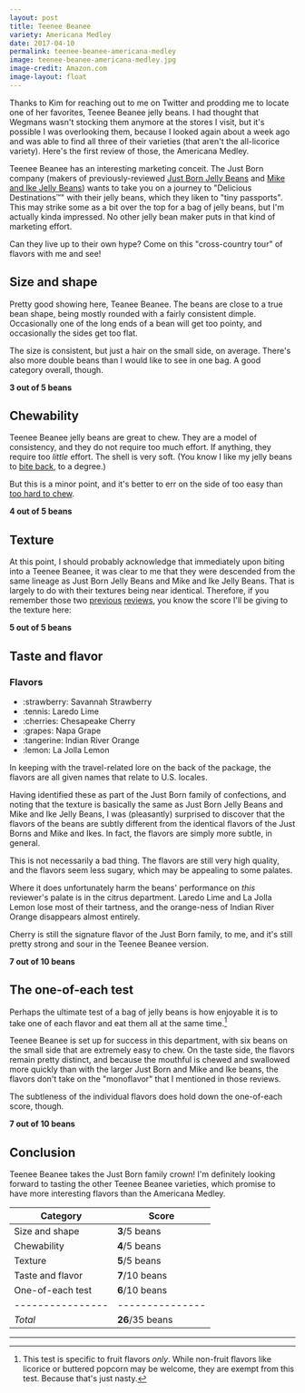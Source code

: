 ```yaml
---
layout: post
title: Teenee Beanee
variety: Americana Medley
date: 2017-04-10
permalink: teenee-beanee-americana-medley
image: teenee-beanee-americana-medley.jpg
image-credit: Amazon.com
image-layout: float
---
```


Thanks to Kim for reaching out to me on Twitter and prodding me
to locate one of her favorites, Teenee Beanee jelly beans.
I had thought that Wegmans wasn't stocking them anymore at the stores I visit,
but it's possible I was overlooking them, because I looked again
about a week ago and was able to find all three of their varieties
(that aren't the all-licorice variety).
Here's the first review of those, the Americana Medley.

Teenee Beanee has an interesting marketing conceit.
The Just Born company (makers of previously-reviewed
[Just Born Jelly Beans](/just-born-jelly-beans) and
[Mike and Ike Jelly Beans](/mike-and-ike-jelly-beans))
wants to take you on a journey to "Delicious Destinations™"
with their jelly beans, which they liken to "tiny passports".
This may strike some as a bit over the top for a bag of jelly beans,
but I'm actually kinda impressed.
No other jelly bean maker puts in that kind of marketing effort.

Can they live up to their own hype?
Come on this "cross-country tour" of flavors with me and see!


## Size and shape

Pretty good showing here, Teanee Beanee.
The beans are close to a true bean shape,
being mostly rounded with a fairly consistent dimple.
Occasionally one of the long ends of a bean will get too pointy,
and occasionally the sides get too flat.

The size is consistent, but just a hair on the small side, on average.
There's also more double beans than I would like to see in one bag.
A good category overall, though.

**3 out of 5 beans**


## Chewability

Teenee Beanee jelly beans are great to chew.
They are a model of consistency, and they do not require too much effort.
If anything, they require too _little_ effort. The shell is very soft.
(You know I like my jelly beans to
[bite back](https://www.youtube.com/watch?v=DcJFdCmN98s&t=1m45s),
to a degree.)

But this is a minor point, and it's better to err on the side of too easy than
[too hard to chew](/warheads-sour-jelly-beans#chewability).

**4 out of 5 beans**


## Texture

At this point, I should probably acknowledge that immediately upon biting
into a Teenee Beanee, it was clear to me that they were descended from
the same lineage as Just Born Jelly Beans and Mike and Ike Jelly Beans.
That is largely to do with their textures being near identical.
Therefore, if you remember those two
[previous](/just-born-jelly-beans#texture)
[reviews](/mike-and-ike-jelly-beans#texture),
you know the score I'll be giving to the texture here:

**5 out of 5 beans**


## Taste and flavor

<div class="inset">
    <h3>Flavors</h3>
    <ul class="emoji-list">
        <li>:strawberry: Savannah Strawberry</li>
        <li>:tennis: Laredo Lime</li>
        <li>:cherries: Chesapeake Cherry</li>
        <li>:grapes: Napa Grape</li>
        <li>:tangerine: Indian River Orange</li>
        <li>:lemon: La Jolla Lemon</li>
    </ul>
    <p>
        In keeping with the travel-related lore on the back of the package,
        the flavors are all given names that relate to U.S. locales.
    </p>
</div>

Having identified these as part of the Just Born family of confections,
and noting that the texture is basically the same as Just Born Jelly Beans
and Mike and Ike Jelly Beans, I was (pleasantly) surprised to discover
that the flavors of the beans are subtly different from the identical
flavors of the Just Borns and Mike and Ikes.
In fact, the flavors are simply more subtle, in general.

This is not necessarily a bad thing.
The flavors are still very high quality,
and the flavors seem less sugary,
which may be appealing to some palates.

Where it does unfortunately harm the beans' performance
on _this_ reviewer's palate is in the citrus department.
Laredo Lime and La Jolla Lemon lose most of their tartness,
and the orange-ness of Indian River Orange disappears almost entirely.

Cherry is still the signature flavor of the Just Born family, to me,
and it's still pretty strong and sour in the Teenee Beanee version.

**7 out of 10 beans**


## The one-of-each test

Perhaps the ultimate test of a bag of jelly beans is how enjoyable it is
to take one of each flavor and eat them all at the same time.[^1]

Teenee Beanee is set up for success in this department,
with six beans on the small side that are extremely easy to chew.
On the taste side, the flavors remain pretty distinct,
and because the mouthful is chewed and swallowed more quickly
than with the larger Just Born and Mike and Ike beans,
the flavors don't take on the "monoflavor" that I mentioned in those reviews.

The subtleness of the individual flavors does hold down
the one-of-each score, though.

**7 out of 10 beans**


## Conclusion

Teenee Beanee takes the Just Born family crown!
I'm definitely looking forward to tasting the other Teenee Beanee varieties,
which promise to have more interesting flavors than the Americana Medley.

Category         | Score
---------------- | ---------------
Size and shape   | **3**/5 beans
Chewability      | **4**/5 beans
Texture          | **5**/5 beans
Taste and flavor | **7**/10 beans
One-of-each test | **6**/10 beans
---------------- | ---------------
_Total_          | **26**/35 beans


---

[^1]: This test is specific to fruit flavors _only_. While non-fruit flavors like licorice or buttered popcorn may be welcome, they are exempt from this test. Because that's just nasty.
